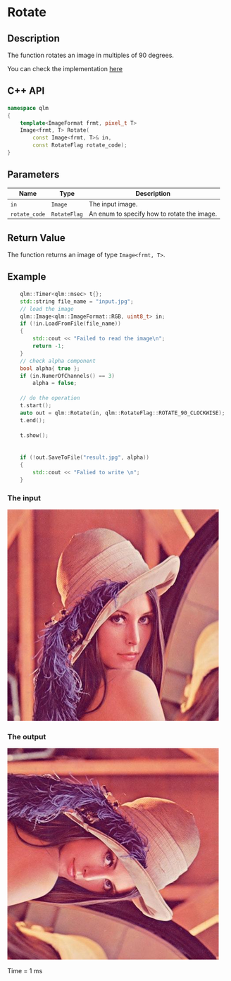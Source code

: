 # Rotate

## Description
The function rotates an image  in multiples of 90 degrees.

You can check the implementation [here](../../../../source/Rotate.cpp)

## C++ API
```c++
namespace qlm
{
	template<ImageFormat frmt, pixel_t T>
	Image<frmt, T> Rotate(
		const Image<frmt, T>& in,
		const RotateFlag rotate_code);
}
```

## Parameters

| Name          | Type         | Description                                                         |
|---------------|--------------|---------------------------------------------------------------------|
| `in`          | `Image`      | The input image.                                                    |
| `rotate_code` | `RotateFlag` | An enum to specify how to rotate the image.                         |

## Return Value
The function returns an image of type `Image<frmt, T>`.

## Example

```c++
	qlm::Timer<qlm::msec> t{};
	std::string file_name = "input.jpg";
	// load the image
	qlm::Image<qlm::ImageFormat::RGB, uint8_t> in;
	if (!in.LoadFromFile(file_name))
	{
		std::cout << "Failed to read the image\n";
		return -1;
	}
	// check alpha component
	bool alpha{ true };
	if (in.NumerOfChannels() == 3)
		alpha = false;

	// do the operation
	t.start();
	auto out = qlm::Rotate(in, qlm::RotateFlag::ROTATE_90_CLOCKWISE);
	t.end();

	t.show();


	if (!out.SaveToFile("result.jpg", alpha))
	{
		std::cout << "Falied to write \n";
	}
```
### The input
![Input Image](input.jpg)
### The output
![Input Image](result.jpg)

Time = 1 ms
